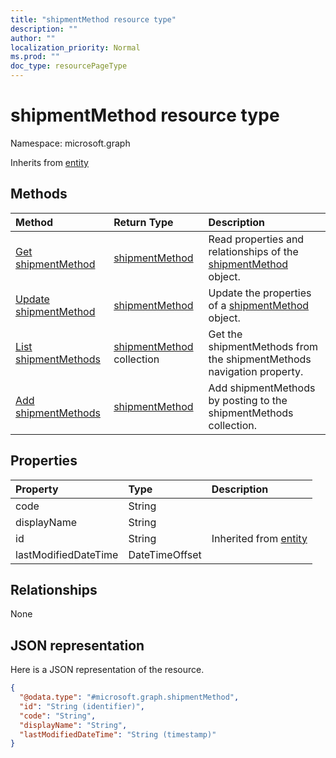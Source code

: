 ```yaml
---
title: "shipmentMethod resource type"
description: ""
author: ""
localization_priority: Normal
ms.prod: ""
doc_type: resourcePageType
---
```


# shipmentMethod resource type


Namespace: microsoft.graph




Inherits from [entity](../resources/entity.md)

## Methods
|Method|Return Type|Description|
|:---|:---|:---|
|[Get shipmentMethod](../api/shipmentmethod-get.md)|[shipmentMethod](../resources/shipmentmethod.md)|Read properties and relationships of the [shipmentMethod](../resources/shipmentmethod.md) object.|
|[Update shipmentMethod](../api/shipmentmethod-update.md)|[shipmentMethod](../resources/shipmentmethod.md)|Update the properties of a [shipmentMethod](../resources/shipmentmethod.md) object.|
|[List shipmentMethods](../api/company-list-shipmentmethods.md)|[shipmentMethod](../resources/shipmentmethod.md) collection|Get the shipmentMethods from the shipmentMethods navigation property.|
|[Add shipmentMethods](../api/company-post-shipmentmethods.md)|[shipmentMethod](../resources/shipmentmethod.md)|Add shipmentMethods by posting to the shipmentMethods collection.|

## Properties
|Property|Type|Description|
|:---|:---|:---|
|code|String||
|displayName|String||
|id|String| Inherited from [entity](../resources/entity.md)|
|lastModifiedDateTime|DateTimeOffset||

## Relationships
None

## JSON representation
Here is a JSON representation of the resource.
<!-- {
  "blockType": "resource",
  "keyProperty": "id",
  "@odata.type": "microsoft.graph.shipmentMethod",
  "baseType": "microsoft.graph.entity",
  "openType": false
}
-->
``` json
{
  "@odata.type": "#microsoft.graph.shipmentMethod",
  "id": "String (identifier)",
  "code": "String",
  "displayName": "String",
  "lastModifiedDateTime": "String (timestamp)"
}
```

